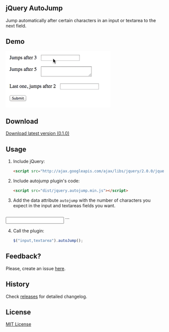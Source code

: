 ## jQuery AutoJump

Jump automatically after certain characters in an input or textarea to the next field.

## Demo
![Demo](/demo/demo.gif)

## Download
[Download latest version (0.1.0)](https://github.com/josem/jquery.autojump/archive/v0.1.0.zip)

## Usage

1. Include jQuery:

	```html
	<script src="http://ajax.googleapis.com/ajax/libs/jquery/2.0.0/jquery.min.js"></script>
	```

2. Include autojump plugin's code:

	```html
	<script src="dist/jquery.autojump.min.js"></script>
	```
3. Add the data attribute `autojump` with the number of characters you expect in the input and textareas fields you want.

	```html
  <!-- It will jump to the next field after 5 characters -->
  <input type="text" name="field1" id="field1" value="" data-autojump="5"/>
	```

4. Call the plugin:

	```javascript
	$("input,textarea").autoJump();
	```

## Feedback?
Please, create an issue [here](https://github.com/josem/jquery.autojump/issues).

## History

Check [releases](https://github.com/josem/jquery.autojump/releases) for detailed changelog.

## License

[MIT License](https://github.com/josem/jquery.autojump/blob/master/LICENSE)

